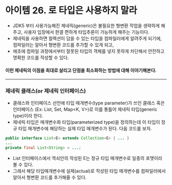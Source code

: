 # 아이템 26. 로 타입은 사용하지 말라

- JDK5 부터 사용가능해진 제네릭(generic)은 불필요한 형변환 작업을 생략하게 해주고, 사용자 입장에서 한결 편하게 타입추론이 가능하게 해주는 기능이다. 
- 제네릭을 사용하면 컬렉션이 담을 수 있는 타입을 컴파일러에게 알려주게 되기에, 컴파일러는 알아서 형변환 코드를 추가할 수 있게 되고,
- 애초에 컴파일 과정에서부터 잘못된 타입의 객체를 넣지 못하게 차단해서 안전하고 명확한 코드를 작성할 수 있다. 

#### 이런 제네릭의 이점을 최대로 살리고 단점을 최소화하는 방법에 대해 이야기해본다. 

<hr>

### 제네릭 클래스(or 제네릭 인터페이스)
- 클래스와 인터페이스 선언에 타입 매개변수(type parameter)가 쓰인 클래스 혹은 인터페이스 (Ex: List<E>, Set<E>, Map<K, V>)로 이를 통틀어 제네릭 타입(generic type)이라 한다.
- 제네릭 타입은 매개변수화 타입(parameterized type)을 정의하는데 이 타입이 정규 타입 매개변수에 해당하는 실제 타입 매개변수가 된다.  다음 코드를 보자.

``` java
public interface List<E> extends Collection<E> { ... }
...
private final List<String> = ...;

```
- List 인터페이스에서 꺽쇠안의 작성된 E는 정규 타입 매개변수로 일종의 포맷이라 볼 수 있다. 
- 그래서 해당 타입매개변수에 실제(actual)로 작성된 타입 매개변수를 컴파일러에서 알아서 형변환 코드를 추가해줄 수 있다. 

